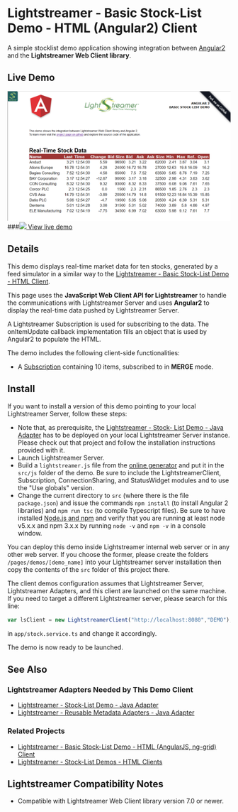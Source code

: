 # Lightstreamer - Basic Stock-List Demo - HTML (Angular2) Client

<!-- START DESCRIPTION lightstreamer-example-stocklist-client-angular2 -->

A simple stocklist demo application showing integration between [Angular2](http://angular.io/) and the <b>Lightstreamer Web Client library</b>.

## Live Demo

[![screenshot](screenshot_large.png)](https://demos.lightstreamer.com/Angular2Demo)<br>
###[![](http://demos.lightstreamer.com/site/img/play.png) View live demo](https://demos.lightstreamer.com/Angular2Demo)<br>

## Details

This demo displays real-time market data for ten stocks, generated by a feed simulator in a similar way to the [Lightstreamer - Basic Stock-List Demo - HTML Client](https://github.com/Lightstreamer/Lightstreamer-example-StockList-client-javascript#basic-stock-list-demo---html-client).<br>

This page uses the <b>JavaScript Web Client API for Lightstreamer</b> to handle the communications with Lightstreamer Server and uses <b>Angular2</b> to display the real-time data pushed by Lightstreamer Server.

A Lightstreamer Subscription is used for subscribing to the data. The onItemUpdate callback implementation fills an object that is used by Angular2 to populate the HTML.

The demo includes the following client-side functionalities:
* A [Subscription](http://www.lightstreamer.com/docs/client_javascript_uni_api/Subscription.html) containing 10 items, subscribed to in **MERGE** mode.

<!-- END DESCRIPTION lightstreamer-example-stocklist-client-angular2 -->

## Install

If you want to install a version of this demo pointing to your local Lightstreamer Server, follow these steps:

* Note that, as prerequisite, the [Lightstreamer - Stock- List Demo - Java Adapter](https://github.com/Lightstreamer/Lightstreamer-example-Stocklist-adapter-java) has to be deployed on your local Lightstreamer Server instance. Please check out that project and follow the installation instructions provided with it.
* Launch Lightstreamer Server.
* Build a `lightstreamer.js` file from the [online generator](http://www.lightstreamer.com/docs/client_javascript_tools/generator.html) and put it in the `src/js` folder of the demo. Be sure to include the LightstreamerClient, Subscription, ConnectionSharing, and StatusWidget modules and to use the "Use globals" version.
* Change the current directory to `src` (where there is the file `package.json`) and issue the commands `npm install` (to install Angular 2 libraries) and `npm run tsc` (to compile Typescript files). Be sure to have installed [Node.js and npm](https://nodejs.org/en/download/) and verify that you are running at least node v5.x.x and npm 3.x.x by running `node -v` and `npm -v` in a console window. 

You can deploy this demo inside Lightstreamer internal web server or in any other web server.
If you choose the former, please create the folders `/pages/demos/[demo_name]` into your Lightstreamer server installation then copy the contents of the `src` folder of this project there.

The client demos configuration assumes that Lightstreamer Server, Lightstreamer Adapters, and this client are launched on the same machine. If you need to target a different Lightstreamer server, please search for this line:
```js
var lsClient = new LightstreamerClient("http://localhost:8080","DEMO");
```
in `app/stock.service.ts` and change it accordingly.

The demo is now ready to be launched.

## See Also

### Lightstreamer Adapters Needed by This Demo Client
<!-- START RELATED_ENTRIES -->

* [Lightstreamer - Stock-List Demo - Java Adapter](https://github.com/Lightstreamer/Lightstreamer-example-Stocklist-adapter-java)
* [Lightstreamer - Reusable Metadata Adapters - Java Adapter](https://github.com/Lightstreamer/Lightstreamer-example-ReusableMetadata-adapter-java)

<!-- END RELATED_ENTRIES -->

### Related Projects

* [Lightstreamer - Basic Stock-List Demo - HTML (AngularJS, ng-grid) Client](https://github.com/Lightstreamer/Lightstreamer-example-StockList-client-angular)
* [Lightstreamer - Stock-List Demos - HTML Clients](https://github.com/Lightstreamer/Lightstreamer-example-Stocklist-client-javascript)

## Lightstreamer Compatibility Notes

- Compatible with Lightstreamer Web Client library version 7.0 or newer.
